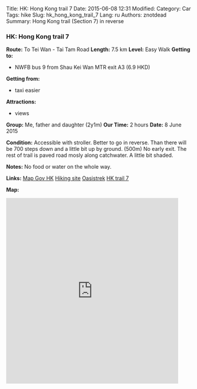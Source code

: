 Title: HK: Hong Kong trail 7
Date: 2015-06-08 12:31
Modified: 
Category: Car
Tags: hike
Slug: hk_hong_kong_trail_7
Lang: ru
Authors: znotdead
Summary: Hong Kong trail (Section 7) in reverse

### HK: Hong Kong trail 7

**Route:**  To Tei Wan - Tai Tam Road
**Length:** 7.5 km
**Level:** Easy Walk
**Getting to:**
 - NWFB bus 9 from Shau Kei Wan MTR exit A3 (6.9 HKD)

**Getting from:**
 - taxi easier

**Attractions:**
 - views

**Group:** Me, father and daughter (2y1m)
**Our Time:** 2 hours
**Date:** 8 June 2015

**Condition:**
Accessible with stroller. Better to go in reverse. Than there will be 700 steps down and a little bit up by ground. (500m) No early exit. The rest of trail is paved road mosly along catchwater. A little bit shaded.

**Notes:**
No food or water on the whole way.

**Links:**
[Map Gov HK](http://www2.map.gov.hk/gih3/view/index.jsp)
[Hiking site](http://hiking.gov.hk/eng)
[Oasistrek](http://www.oasistrek.com)
[HK trail 7](http://hiking.gov.hk/eng/longtrail/hktrail/hktrail/hktrail07.htm)

**Map:**
<iframe src='https://connect.garmin.com/activity/embed/795698274' width='465' height='500' frameborder='0'></iframe>